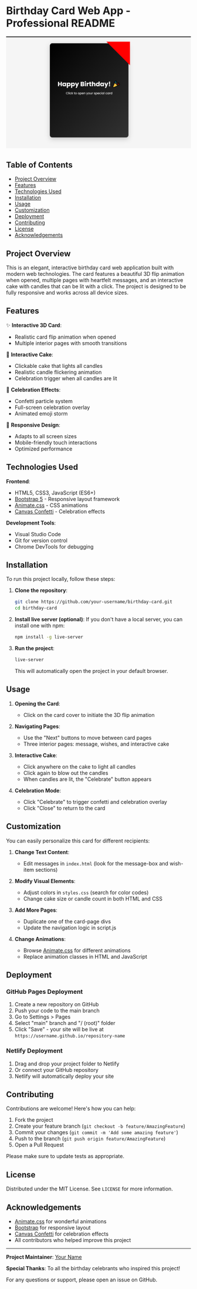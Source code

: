 # Birthday Card Web App - Professional README

![Project Preview](Birthday.png)

## Table of Contents
- [Project Overview](#project-overview)
- [Features](#features)
- [Technologies Used](#technologies-used)
- [Installation](#installation)
- [Usage](#usage)
- [Customization](#customization)
- [Deployment](#deployment)
- [Contributing](#contributing)
- [License](#license)
- [Acknowledgements](#acknowledgements)

## Project Overview

This is an elegant, interactive birthday card web application built with modern web technologies. The card features a beautiful 3D flip animation when opened, multiple pages with heartfelt messages, and an interactive cake with candles that can be lit with a click. The project is designed to be fully responsive and works across all device sizes.

## Features

✨ **Interactive 3D Card**:
- Realistic card flip animation when opened
- Multiple interior pages with smooth transitions

🎂 **Interactive Cake**:
- Clickable cake that lights all candles
- Realistic candle flickering animation
- Celebration trigger when all candles are lit

🎉 **Celebration Effects**:
- Confetti particle system
- Full-screen celebration overlay
- Animated emoji storm

📱 **Responsive Design**:
- Adapts to all screen sizes
- Mobile-friendly touch interactions
- Optimized performance

## Technologies Used

**Frontend**:
- HTML5, CSS3, JavaScript (ES6+)
- [Bootstrap 5](https://getbootstrap.com/) - Responsive layout framework
- [Animate.css](https://animate.style/) - CSS animations
- [Canvas Confetti](https://www.npmjs.com/package/canvas-confetti) - Celebration effects

**Development Tools**:
- Visual Studio Code
- Git for version control
- Chrome DevTools for debugging

## Installation

To run this project locally, follow these steps:

1. **Clone the repository**:
   ```bash
   git clone https://github.com/your-username/birthday-card.git
   cd birthday-card
   ```

2. **Install live server (optional)**:
   If you don't have a local server, you can install one with npm:
   ```bash
   npm install -g live-server
   ```

3. **Run the project**:
   ```bash
   live-server
   ```
   This will automatically open the project in your default browser.

## Usage

1. **Opening the Card**:
   - Click on the card cover to initiate the 3D flip animation

2. **Navigating Pages**:
   - Use the "Next" buttons to move between card pages
   - Three interior pages: message, wishes, and interactive cake

3. **Interactive Cake**:
   - Click anywhere on the cake to light all candles
   - Click again to blow out the candles
   - When candles are lit, the "Celebrate" button appears

4. **Celebration Mode**:
   - Click "Celebrate" to trigger confetti and celebration overlay
   - Click "Close" to return to the card

## Customization

You can easily personalize this card for different recipients:

1. **Change Text Content**:
   - Edit messages in `index.html` (look for the message-box and wish-item sections)

2. **Modify Visual Elements**:
   - Adjust colors in `styles.css` (search for color codes)
   - Change cake size or candle count in both HTML and CSS

3. **Add More Pages**:
   - Duplicate one of the card-page divs
   - Update the navigation logic in script.js

4. **Change Animations**:
   - Browse [Animate.css](https://animate.style/) for different animations
   - Replace animation classes in HTML and JavaScript

## Deployment

### GitHub Pages Deployment

1. Create a new repository on GitHub
2. Push your code to the main branch
3. Go to Settings > Pages
4. Select "main" branch and "/ (root)" folder
5. Click "Save" - your site will be live at `https://username.github.io/repository-name`

### Netlify Deployment

1. Drag and drop your project folder to Netlify
2. Or connect your GitHub repository
3. Netlify will automatically deploy your site

## Contributing

Contributions are welcome! Here's how you can help:

1. Fork the project
2. Create your feature branch (`git checkout -b feature/AmazingFeature`)
3. Commit your changes (`git commit -m 'Add some amazing feature'`)
4. Push to the branch (`git push origin feature/AmazingFeature`)
5. Open a Pull Request

Please make sure to update tests as appropriate.

## License

Distributed under the MIT License. See `LICENSE` for more information.

## Acknowledgements

- [Animate.css](https://animate.style/) for wonderful animations
- [Bootstrap](https://getbootstrap.com/) for responsive layout
- [Canvas Confetti](https://www.npmjs.com/package/canvas-confetti) for celebration effects
- All contributors who helped improve this project

---

**Project Maintainer**: [Your Name](https://github.com/your-username)

**Special Thanks**: To all the birthday celebrants who inspired this project!

For any questions or support, please open an issue on GitHub.
